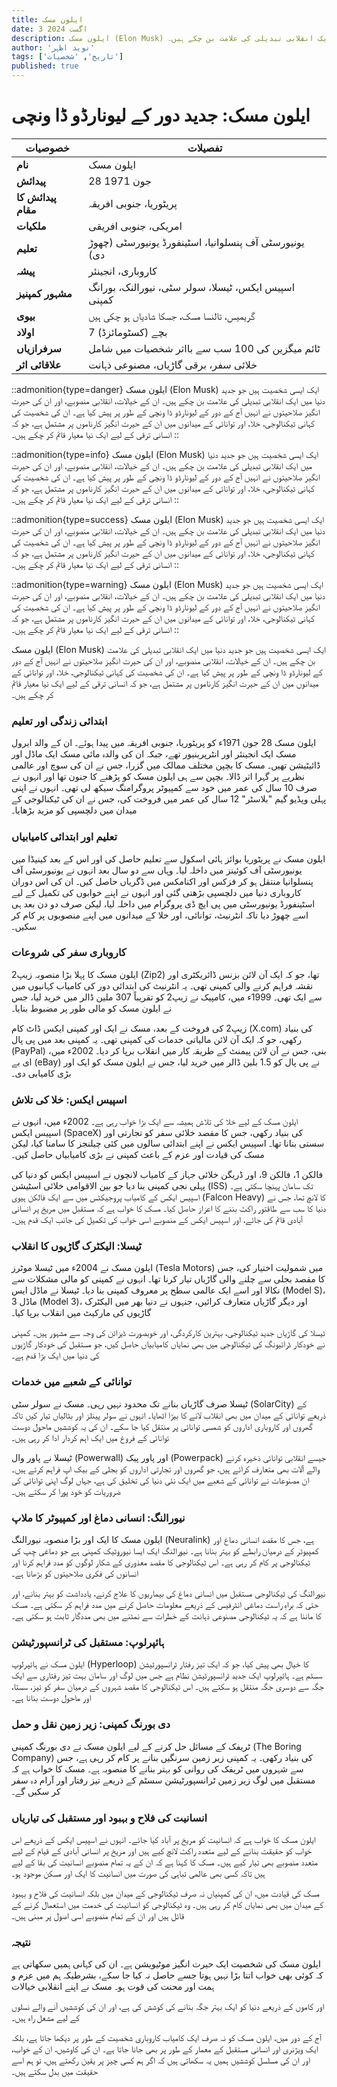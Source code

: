 ```yaml
---
title: ایلون مسک
date: 3 اگست 2024
description: ایلون مسک (Elon Musk) ایک ایسی شخصیت ہیں جو جدید دنیا میں ایک انقلابی تبدیلی کی علامت بن چکے ہیں۔
author: 'نوید اظہر'
tags: ['تاریخ', 'شخصیات']
published: true
---
```


# ایلون مسک: جدید دور کے لیونارڈو ڈا ونچی

| **خصوصیات**      | **تفصیلات**                          |
|------------------|--------------------------------------|
| **نام**          | ایلون مسک                             |
| **پیدائش**       | 28 جون 1971                           |
| **پیدائش کا مقام** | پریٹوریا، جنوبی افریقہ                 |
| **ملکیات**       | امریکی، جنوبی افریقی                   |
| **تعلیم**        | یونیورسٹی آف پنسلوانیا، اسٹینفورڈ یونیورسٹی (چھوڑ دی) |
| **پیشہ**        | کاروباری، انجینئر                     |
| **مشہور کمپنیز** | اسپیس ایکس، ٹیسلا، سولر سٹی، نیورالنک، بورانگ کمپنی |
| **بیوی**         | گریمیس، تالنسا مسک، جسکا شادیاں ہو چکی ہیں |
| **اولاد**        | 7 بچے (کسٹومائزڈ)                      |
| **سرفرازیاں**    | ٹائم میگزین کی 100 سب سے بااثر شخصیات میں شامل |
| **علاقائی اثر**  | خلائی سفر، برقی گاڑیاں، مصنوعی ذہانت    |

::admonition{type=danger}
ایلون مسک (Elon Musk) ایک ایسی شخصیت ہیں جو جدید دنیا میں ایک انقلابی تبدیلی کی علامت بن چکے ہیں۔ ان کے خیالات، انقلابی منصوبے، اور ان کی حیرت انگیز صلاحیتوں نے انہیں آج کے دور کے لیونارڈو ڈا ونچی کے طور پر پیش کیا ہے۔ ان کی شخصیت کی کہانی ٹیکنالوجی، خلا، اور توانائی کے میدانوں میں ان کے حیرت انگیز کارناموں پر مشتمل ہے، جو کہ انسانی ترقی کے لیے ایک نیا معیار قائم کر چکے ہیں۔
::

::admonition{type=info}
ایلون مسک (Elon Musk) ایک ایسی شخصیت ہیں جو جدید دنیا میں ایک انقلابی تبدیلی کی علامت بن چکے ہیں۔ ان کے خیالات، انقلابی منصوبے، اور ان کی حیرت انگیز صلاحیتوں نے انہیں آج کے دور کے لیونارڈو ڈا ونچی کے طور پر پیش کیا ہے۔ ان کی شخصیت کی کہانی ٹیکنالوجی، خلا، اور توانائی کے میدانوں میں ان کے حیرت انگیز کارناموں پر مشتمل ہے، جو کہ انسانی ترقی کے لیے ایک نیا معیار قائم کر چکے ہیں۔
::

::admonition{type=success}
ایلون مسک (Elon Musk) ایک ایسی شخصیت ہیں جو جدید دنیا میں ایک انقلابی تبدیلی کی علامت بن چکے ہیں۔ ان کے خیالات، انقلابی منصوبے، اور ان کی حیرت انگیز صلاحیتوں نے انہیں آج کے دور کے لیونارڈو ڈا ونچی کے طور پر پیش کیا ہے۔ ان کی شخصیت کی کہانی ٹیکنالوجی، خلا، اور توانائی کے میدانوں میں ان کے حیرت انگیز کارناموں پر مشتمل ہے، جو کہ انسانی ترقی کے لیے ایک نیا معیار قائم کر چکے ہیں۔
::

::admonition{type=warning}
ایلون مسک (Elon Musk) ایک ایسی شخصیت ہیں جو جدید دنیا میں ایک انقلابی تبدیلی کی علامت بن چکے ہیں۔ ان کے خیالات، انقلابی منصوبے، اور ان کی حیرت انگیز صلاحیتوں نے انہیں آج کے دور کے لیونارڈو ڈا ونچی کے طور پر پیش کیا ہے۔ ان کی شخصیت کی کہانی ٹیکنالوجی، خلا، اور توانائی کے میدانوں میں ان کے حیرت انگیز کارناموں پر مشتمل ہے، جو کہ انسانی ترقی کے لیے ایک نیا معیار قائم کر چکے ہیں۔
::

ایلون مسک (Elon Musk) ایک ایسی شخصیت ہیں جو جدید دنیا میں ایک انقلابی تبدیلی کی علامت بن چکے ہیں۔ ان کے خیالات، انقلابی منصوبے، اور ان کی حیرت انگیز صلاحیتوں نے انہیں آج کے دور کے لیونارڈو ڈا ونچی کے طور پر پیش کیا ہے۔ ان کی شخصیت کی کہانی ٹیکنالوجی، خلا، اور توانائی کے میدانوں میں ان کے حیرت انگیز کارناموں پر مشتمل ہے، جو کہ انسانی ترقی کے لیے ایک نیا معیار قائم کر چکے ہیں۔

### ابتدائی زندگی اور تعلیم

ایلون مسک 28 جون 1971ء کو پریٹوریا، جنوبی افریقہ میں پیدا ہوئے۔ ان کے والد ایرول مسک ایک انجینئر اور انٹرپرینیور تھے، جبکہ ان کی والدہ مائی مسک ایک ماڈل اور ڈائیٹیشن تھیں۔ مسک کا بچپن مختلف ممالک میں گزرا، جس نے ان کی سوچ اور عالمی نظریے پر گہرا اثر ڈالا۔ بچپن سے ہی ایلون مسک کو پڑھنے کا جنون تھا اور انہوں نے صرف 10 سال کی عمر میں خود سے کمپیوٹر پروگرامنگ سیکھ لی تھی۔ انہوں نے اپنی پہلی ویڈیو گیم "بلاسٹر" 12 سال کی عمر میں فروخت کی، جس نے ان کی ٹیکنالوجی کے میدان میں دلچسپی کو مزید بڑھایا۔

### تعلیم اور ابتدائی کامیابیاں

ایلون مسک نے پریٹوریا بوائز ہائی اسکول سے تعلیم حاصل کی اور اس کے بعد کینیڈا میں یونیورسٹی آف کوئینز میں داخلہ لیا۔ وہاں سے دو سال بعد انہوں نے یونیورسٹی آف پنسلوانیا منتقل ہو کر فزکس اور اکنامکس میں ڈگریاں حاصل کیں۔ ان کی اس دوران کاروباری دنیا میں دلچسپی بڑھتی گئی اور انہوں نے اپنے خوابوں کی تکمیل کے لیے اسٹینفورڈ یونیورسٹی میں پی ایچ ڈی پروگرام میں داخلہ لیا، لیکن صرف دو دن بعد ہی اسے چھوڑ دیا تاکہ انٹرنیٹ، توانائی، اور خلا کے میدانوں میں اپنے منصوبوں پر کام کر سکیں۔

### کاروباری سفر کی شروعات

ایلون مسک کا پہلا بڑا منصوبہ زیپ2 (Zip2) تھا، جو کہ ایک آن لائن بزنس ڈائریکٹری اور نقشہ فراہم کرنے والی کمپنی تھی۔ یہ انٹرنیٹ کی ابتدائی دور کی کامیاب کہانیوں میں سے ایک تھی۔ 1999ء میں، کامپیک نے زیپ2 کو تقریباً 307 ملین ڈالر میں خرید لیا، جس نے ایلون مسک کو مالی طور پر مضبوط بنایا۔

زیپ2 کی فروخت کے بعد، مسک نے ایک اور کمپنی ایکس ڈاٹ کام (X.com) کی بنیاد رکھی، جو کہ ایک آن لائن مالیاتی خدمات کی کمپنی تھی۔ یہ کمپنی بعد میں پی پال (PayPal) بنی، جس نے آن لائن پیمنٹ کے طریقہ کار میں انقلاب برپا کر دیا۔ 2002ء میں، ای بے (eBay) نے پی پال کو 1.5 بلین ڈالر میں خرید لیا، جس نے ایلون مسک کو ایک اور بڑی کامیابی دی۔

### اسپیس ایکس: خلا کی تلاش

ایلون مسک کے لیے خلا کی تلاش ہمیشہ سے ایک بڑا خواب رہی ہے۔ 2002ء میں، انہوں نے اسپیس ایکس (SpaceX) کی بنیاد رکھی، جس کا مقصد خلائی سفر کو تجارتی اور سستی بنانا تھا۔ اسپیس ایکس نے اپنے ابتدائی سالوں میں کئی چیلنجز کا سامنا کیا، لیکن مسک کی قیادت اور عزم کے باعث کمپنی نے بڑی کامیابیاں حاصل کیں۔

فالکن 1، فالکن 9، اور ڈریگن خلائی جہاز کے کامیاب لانچوں نے اسپیس ایکس کو دنیا کی پہلی نجی کمپنی بنا دیا جو بین الاقوامی خلائی اسٹیشن (ISS) تک سامان پہنچا سکتی ہے۔ اسپیس ایکس کے کامیاب پروجیکٹس میں سے ایک فالکن ہیوی (Falcon Heavy) کا لانچ تھا، جس نے دنیا کا سب سے طاقتور راکٹ بننے کا اعزاز حاصل کیا۔ مسک کا خواب ہے کہ مستقبل میں مریخ پر انسانی آبادی قائم کی جائے، اور اسپیس ایکس کے منصوبے اسی خواب کی تکمیل کی جانب ایک قدم ہیں۔

### ٹیسلا: الیکٹرک گاڑیوں کا انقلاب

ایلون مسک نے 2004ء میں ٹیسلا موٹرز (Tesla Motors) میں شمولیت اختیار کی، جس کا مقصد بجلی سے چلنے والی گاڑیاں تیار کرنا تھا۔ انہوں نے کمپنی کو مالی مشکلات سے نکالا اور اسے ایک عالمی سطح پر معروف کمپنی بنا دیا۔ ٹیسلا نے ماڈل ایس (Model S)، ماڈل 3 (Model 3)، اور دیگر گاڑیاں متعارف کرائیں، جنہوں نے دنیا بھر میں الیکٹرک گاڑیوں کی مارکیٹ میں انقلاب برپا کیا۔

ٹیسلا کی گاڑیاں جدید ٹیکنالوجی، بہترین کارکردگی، اور خوبصورت ڈیزائن کی وجہ سے مشہور ہیں۔ کمپنی نے خودکار ڈرائیونگ کی ٹیکنالوجی میں بھی نمایاں کامیابیاں حاصل کیں، جو مستقبل کی خودکار گاڑیوں کی دنیا میں ایک بڑا قدم ہے۔

### توانائی کے شعبے میں خدمات

ٹیسلا صرف گاڑیاں بنانے تک محدود نہیں رہی۔ مسک نے سولر سٹی (SolarCity) کے ذریعے توانائی کے میدان میں بھی انقلاب لانے کا بیڑا اٹھایا۔ انہوں نے سولر پینلز اور بٹالیاں تیار کیں تاکہ گھروں اور کاروباری اداروں کو شمسی توانائی پر منتقل کیا جا سکے۔ ان کی یہ کوششیں ماحول دوست توانائی کے فروغ میں ایک اہم کردار ادا کر رہی ہیں۔

ٹیسلا نے پاور وال (Powerwall) اور پاور پیک (Powerpack) جیسے انقلابی توانائی ذخیرہ کرنے والے آلات بھی متعارف کرائے ہیں، جو گھروں اور تجارتی اداروں کو بجلی کے بیک اپ فراہم کرتے ہیں۔ ان مصنوعات نے توانائی کے شعبے میں ایک نئی دنیا کی تخلیق کی ہے، جہاں لوگ اپنی توانائی کی ضروریات کو خود پورا کر سکتے ہیں۔

### نیورالنگ: انسانی دماغ اور کمپیوٹر کا ملاپ

ایلون مسک کا ایک اور بڑا منصوبہ نیورالنگ (Neuralink) ہے، جس کا مقصد انسانی دماغ اور کمپیوٹر کے درمیان رابطے کو بہتر بنانا ہے۔ نیورالنگ ایک ایسا نیوروٹیک کمپنی ہے جو دماغی چِپ کی ٹیکنالوجی پر کام کر رہی ہے۔ اس ٹیکنالوجی کا مقصد معذوری کے شکار لوگوں کو مدد فراہم کرنا اور انسانوں کی فکری صلاحیتوں کو بڑھانا ہے۔

نیورالنگ کی ٹیکنالوجی مستقبل میں انسانی دماغ کی بیماریوں کا علاج کرنے، یادداشت کو بہتر بنانے، اور حتی کہ براہِ راست دماغی انٹرفیس کے ذریعے معلومات حاصل کرنے میں مدد فراہم کر سکتی ہے۔ مسک کا ماننا ہے کہ یہ ٹیکنالوجی مصنوعی ذہانت کے خطرات سے نمٹنے میں بھی مددگار ثابت ہو سکتی ہے۔

### ہائپرلوپ: مستقبل کی ٹرانسپورٹیشن

ایلون مسک نے ہائپرلوپ (Hyperloop) کا خیال بھی پیش کیا، جو کہ ایک تیز رفتار ٹرانسپورٹیشن سسٹم ہے۔ ہائپرلوپ ایک جدید ٹرانسپورٹیشن نظام ہے جس میں لوگ اور سامان بہت تیز رفتاری سے ایک جگہ سے دوسری جگہ منتقل ہو سکتے ہیں۔ اس ٹیکنالوجی کا مقصد شہروں کے درمیان سفر کو تیز، سستا، اور ماحول دوست بنانا ہے۔

### دی بورنگ کمپنی: زیر زمین نقل و حمل

ٹریفک کے مسائل حل کرنے کے لیے ایلون مسک نے دی بورنگ کمپنی (The Boring Company) کی بنیاد رکھی۔ یہ کمپنی زیر زمین سرنگیں بنانے پر کام کر رہی ہے، جس سے شہروں میں ٹریفک کی روانی کو بہتر بنانے کا منصوبہ ہے۔ مسک کا خواب ہے کہ مستقبل میں لوگ زیر زمین ٹرانسپورٹیشن سسٹم کے ذریعے تیز رفتار اور آرام دہ سفر کر سکیں گے۔

### انسانیت کی فلاح و بہبود اور مستقبل کی تیاریاں

ایلون مسک کا خواب ہے کہ انسانیت کو مریخ پر آباد کیا جائے۔ انہوں نے اسپیس ایکس کے ذریعے اس خواب کو حقیقت بنانے کے لیے متعدد راکٹ لانچ کیے ہیں اور مریخ پر انسانی آبادی کے قیام کے لیے متعدد منصوبے بھی تیار کیے ہیں۔ مسک کا کہنا ہے کہ ان کے یہ تمام منصوبے انسانیت کی بقا کے لیے ہیں تاکہ کسی بھی عالمی تباہی کی صورت میں انسانیت کا ایک اور مسکن موجود ہو۔

مسک کی قیادت میں، ان کی کمپنیاں نہ صرف ٹیکنالوجی کے میدان میں بلکہ انسانیت کی فلاح و بہبود کے میدان میں بھی نمایاں کام کر رہی ہیں۔ وہ ٹیکنالوجی کو انسانیت کی خدمت میں استعمال کرنے کے قائل ہیں اور ان کے تمام منصوبے اسی اصول پر مبنی ہیں۔

### نتیجہ

ایلون مسک کی شخصیت ایک حیرت انگیز موٹیویشن ہے۔ ان کی کہانی ہمیں سکھاتی ہے کہ کوئی بھی خواب اتنا بڑا نہیں ہوتا جسے حاصل نہ کیا جا سکے، بشرطیکہ ہم میں عزم و ہمت اور محنت کی قوت ہو۔ مسک نے اپنے انقلابی خیالات

 اور کاموں کے ذریعے دنیا کو ایک بہتر جگہ بنانے کی کوشش کی ہے، اور ان کی کوششیں آنے والے نسلوں کے لیے مشعل راہ ہیں۔

آج کے دور میں، ایلون مسک کو نہ صرف ایک کامیاب کاروباری شخصیت کے طور پر دیکھا جاتا ہے، بلکہ ایک ویژنری اور انسانی مستقبل کے معمار کے طور پر بھی جانا جاتا ہے۔ ان کی کاوشیں، ان کے خواب، اور ان کی مسلسل کوششیں ہمیں یہ سکھاتی ہیں کہ اگر ہم کسی چیز پر یقین رکھتے ہیں، تو ہم اسے حقیقت میں بدل سکتے ہیں۔
